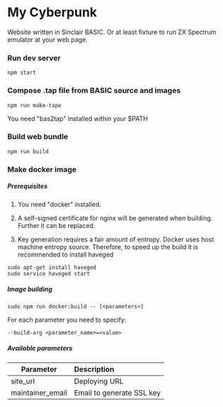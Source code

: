 # My Cyberpunk

Website written in Sinclair BASIC. Or at least fixture to run ZX Spectrum emulator 
at your web page.

### Run dev server
```
npm start
```

### Compose .tap file from BASIC source and images
```
npm run make-tape
```
You need "bas2tap" installed within your $PATH

### Build web bundle
```
npm run build
```

### Make docker image

##### Prerequisites

1. You need "docker" installed.
2. A self-signed certificate for nginx will be generated when building. Further
it can be replaced. 

3. Key generation requires a fair amount of entropy. Docker uses host machine
entropy source. Therefore, to speed up the build it is recommended to install
haveged
```
sudo apt-get install haveged
sudo service haveged start 
```

##### Image building

```
sudo npm run docker:build -- [<parameters>]
```

For each parameter you need to specify:

```
--build-arg <parameter_name>=<value>
```

##### Available parameters

| Parameter              | Description                |
| ---------------------- |:---------------------------|
| site_url               | Deploying URL              |
| maintainer_email       | Email to generate SSL key  |
